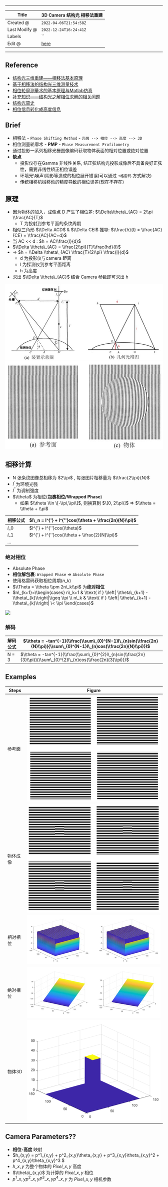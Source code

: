 -----

| Title         | 3D Camera 结构光 相移法重建                                   |
| ------------- | ----------------------------------------------------- |
| Created @     | `2022-04-06T21:54:58Z`                                |
| Last Modify @ | `2022-12-24T16:24:41Z`                                |
| Labels        | \`\`                                                  |
| Edit @        | [here](https://github.com/junxnone/aiwiki/issues/309) |

-----

## Reference

  - [结构光三维重建——相移法基本原理](https://zhuanlan.zhihu.com/p/106226749)
  - [基于相移法的结构光三维测量技术](https://blog.csdn.net/qq_42676511/article/details/120605768)
  - [相位轮廓测量术的基本原理与Matlab仿真](https://zhuanlan.zhihu.com/p/432343200)
  - [补充知识——结构光之解相位求解的相关问题](https://blog.csdn.net/weixin_41605937/article/details/113773015)
  - [结构光简史](https://zhuanlan.zhihu.com/p/29971801)
  - [相位信息转化成高度信息](https://blog.csdn.net/qq_51057357/article/details/123995316)

## Brief

  - 相移法 - `Phase Shifting Method` - `光强 --> 相位 --> 高度 --> 3D`
  - 相位测量轮廓术 - **PMP** - `Phase Measurement Profilometry`
  - 通过投影一系列相移光栅图像编码获取物体表面的相对位置或绝对位置
  - **缺点**
      - 投影仪存在Gamma 非线性关系, 结正弦结构光投影成像后不具备良好正弦性，需要非线性矫正相位误差
      - 环境光\\噪声\\阴影等造成的相位展开错误(可以通过 `+格雷码` 方式解决)
      - 传统相移机械移动的精度导致的相位误差(现在不存在)

## 原理

  - 因为物体的加入，成像点 D 产生了相位差: $\\Delta\\theta\_{AC} = 2\\pi \\frac{AC}{T}$
      - T 为投射到参考平面的条纹周期
  - 相似三角形 $\\Delta ACD$ & $\\Delta CEI$ 推导: $\\frac{h}{l} =
    \\frac{AC}{CE} = \\frac{AC}{AC+d}$
  - 当 AC \<\< d : $h = AC\\frac{l}{d}$
  - $\\Delta \\theta\_{AC} = \\frac{2\\pi}{T}\\frac{hd}{l}$
  - \=\> $h = \\Delta \\theta\_{AC} \\frac{T}{2\\pi} \\frac{l}{d}$
      - d 为投影仪与camera 距离
      - l 为探测仪到参考平面距离
      - h 为高度
  - 求出 $\\Delta \\theta\_{AC}$ 结合 Camera 参数即可求出 h

![image](media/3b20cb63d7991736dc9056f530431d71c0ee89fa.png)
![image](media/213d0e5d411fe3782e301aaf42efd16c94384e69.png)

## 相移计算

  - N 张条纹图像总相移为 $2\\pi$ , 每张图片相移量为 $\\frac{2\\pi}{N}$
  - $I^{'}$ 为环境光强
  - $I^{''}$ 为调制强度
  - $\\theta$ 为相位(**包裹相位/Wrapped Phase**)
      - 如果 $\\theta \\in \[-\\pi,\\pi\]$, 则换算到 $\[0, 2\\pi\]$ =\>
        $\\theta = \\theta + \\pi$

| 相移公式   | $I\_n = I^{'} + I^{''}cos(\\theta + \\frac{2n}{N}\\pi)$ |
| ------ | ------------------------------------------------------- |
| $I\_0$ | $I^{'} + I^{''}cos(\\theta)$                            |
| $I\_1$ | $I^{'} + I^{''}cos(\\theta + \\frac{2}{N}\\pi)$         |
| ...    |                                                         |

### 绝对相位

  - Absolute Phase
  - **相位解包裹**: `Wrapped Phase` =\> `Absolute Phase`
  - 使用格雷码获取相位周期($n\_k$)
  - $\\Theta = \\theta \\pm 2n\_k\\pi$ 为**绝对相位**
  - $n\_{k+1}=\\begin{cases} n\_k+1 & \\text{ if } \\left|
    \\theta\_{k+1} - \\theta\_{k}\\right|\\geq \\pi \\ n\_k & \\text{ if
    } \\left| \\theta\_{k+1} - \\theta\_{k}\\right| \< \\pi
    \\end{cases}$

<img width=400 src="https://user-images.githubusercontent.com/2216970/162136645-9d85dd74-ca65-4bef-89ef-cc4af76c2239.png">

### 解码

| 解码公式  | $\\theta = -tan^{-1}(\\frac{\\sum\_{0}^{N-1}I\_{n}sin(\\frac{2n}{N}\\pi)}{\\sum\_{0}^{N-1}I\_{n}cos(\\frac{2n}{N}\\pi)})$ |
| ----- | ------------------------------------------------------------------------------------------------------------------------- |
| N = 3 | $\\theta = -tan^{-1}(\\frac{\\sum\_{0}^{2}I\_{n}sin(\\frac{2n}{3}\\pi)}{\\sum\_{0}^{2}I\_{n}cos(\\frac{2n}{3}\\pi)})$     |

## Examples

| Steps | Figure                                                       |
| ----- | ------------------------------------------------------------ |
| 参考面   | ![image](media/5d5db8ff8747a7e350ddb248dc17e3bf365701a0.png) |
| 物体成像  | ![image](media/29d874d168c8b207cdcc98e531526b7a8de3287f.png) |
| 相对相位  | ![image](media/59d1888c4571e8a2912bdd919b79fe4c371747b4.png) |
| 绝对相位  | ![image](media/36e8f12e2ffe73eae94a906a1de565cf4914cfb1.png) |
| 物体3D  | ![image](media/1a7be84d7dac86f2633e8829830c68e3fedd9779.png) |

## Camera Parameters??

  - **相位-高度** 映射
  - $h\_{x,y} = p^1\_{x,y} + p^2\_{x,y}\\theta\_{x,y} +
    p^3\_{x,y}\\theta\_{x,y}^2 + p^4\_{x,y}\\theta\_{x,y}^3 $
  - $h\_{x,y}$ 为整个物体的 $Pixel\_{x,y}$ 高度
  - $\\theta\_{x,y}$ 为计算的 $Pixel\_{x,y}$ 相位
  - $p^1\_{x,y} p^2\_{x,y} P^3\_{x,y} p^4\_{x,y}$ 为 $Pixel\_{x,y}$ 相机参数
